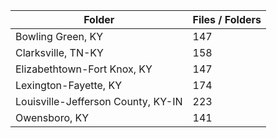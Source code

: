 | Folder                             |   Files / Folders |
|------------------------------------|-------------------|
| Bowling Green, KY                  |               147 |
| Clarksville, TN-KY                 |               158 |
| Elizabethtown-Fort Knox, KY        |               147 |
| Lexington-Fayette, KY              |               174 |
| Louisville-Jefferson County, KY-IN |               223 |
| Owensboro, KY                      |               141 |